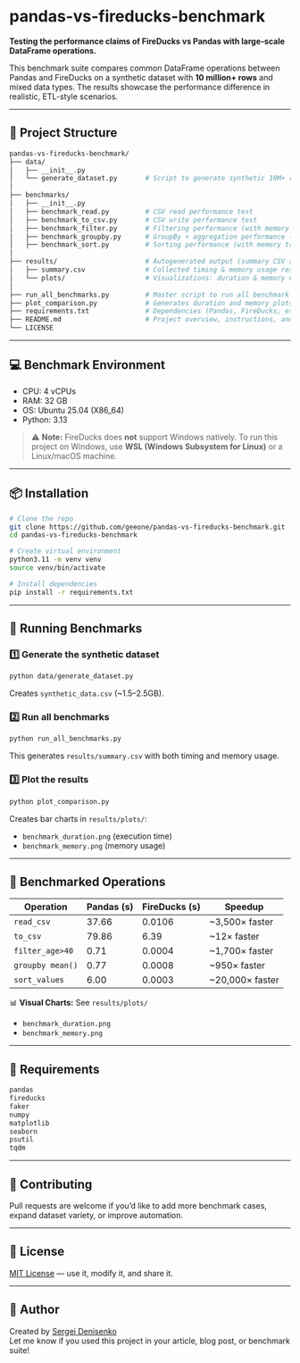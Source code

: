 
# pandas-vs-fireducks-benchmark

**Testing the performance claims of FireDucks vs Pandas with large-scale DataFrame operations.**

This benchmark suite compares common DataFrame operations between Pandas and FireDucks on a synthetic dataset with **10 million+ rows** and mixed data types. The results showcase the performance difference in realistic, ETL-style scenarios.

---

## 📁 Project Structure

```bash
pandas-vs-fireducks-benchmark/
├── data/
│   ├── __init__.py
│   └── generate_dataset.py       # Script to generate synthetic 10M+ row dataset
│
├── benchmarks/
│   ├── __init__.py
│   ├── benchmark_read.py         # CSV read performance test
│   ├── benchmark_to_csv.py       # CSV write performance test
│   ├── benchmark_filter.py       # Filtering performance (with memory tracking)
│   ├── benchmark_groupby.py      # GroupBy + aggregation performance (with memory tracking)
│   ├── benchmark_sort.py         # Sorting performance (with memory tracking)
│
├── results/                      # Autogenerated output (summary CSV and plots)
│   ├── summary.csv               # Collected timing & memory usage results
│   └── plots/                    # Visualizations: duration & memory usage bar charts
│
├── run_all_benchmarks.py         # Master script to run all benchmark tests
├── plot_comparison.py            # Generates duration and memory plots from summary.csv
├── requirements.txt              # Dependencies (Pandas, FireDucks, etc.)
├── README.md                     # Project overview, instructions, and analysis
└── LICENSE
```

---

## 💻 Benchmark Environment
- CPU: 4 vCPUs
- RAM: 32 GB
- OS: Ubuntu 25.04 (X86_64)
- Python: 3.13

> ⚠️ **Note:** FireDucks does **not** support Windows natively.
> To run this project on Windows, use **WSL (Windows Subsystem for Linux)** or a Linux/macOS machine.

---

## 📦 Installation

```bash
# Clone the repo
git clone https://github.com/geeone/pandas-vs-fireducks-benchmark.git
cd pandas-vs-fireducks-benchmark

# Create virtual environment
python3.11 -m venv venv
source venv/bin/activate

# Install dependencies
pip install -r requirements.txt
```

---

## 🧪 Running Benchmarks

### 1️⃣ Generate the synthetic dataset
```bash
python data/generate_dataset.py
```
Creates `synthetic_data.csv` (~1.5–2.5GB).

### 2️⃣ Run all benchmarks
```bash
python run_all_benchmarks.py
```
This generates `results/summary.csv` with both timing and memory usage.

### 3️⃣ Plot the results
```bash
python plot_comparison.py
```
Creates bar charts in `results/plots/`:
- `benchmark_duration.png` (execution time)
- `benchmark_memory.png` (memory usage)

---

## 🧠 Benchmarked Operations

| Operation        | Pandas (s) | FireDucks (s) | Speedup         |
|------------------|------------|---------------|-----------------|
| `read_csv`       | 37.66      | 0.0106        | ~3,500× faster |
| `to_csv`         | 79.86      | 6.39          | ~12× faster     |
| `filter_age>40`  | 0.71       | 0.0004        | ~1,700× faster |
| `groupby mean()` | 0.77       | 0.0008        | ~950× faster   |
| `sort_values`    | 6.00       | 0.0003        | ~20,000× faster|

📊 **Visual Charts:** See `results/plots/`
- `benchmark_duration.png`
- `benchmark_memory.png`

---

## 📌 Requirements

```txt
pandas
fireducks
faker
numpy
matplotlib
seaborn
psutil
tqdm
```

---

## 🙌 Contributing

Pull requests are welcome if you’d like to add more benchmark cases, expand dataset variety, or improve automation.

---

## 📄 License
[MIT License](https://github.com/geeone/pandas-vs-fireducks-benchmark/blob/main/LICENSE) — use it, modify it, and share it.

---

## 🔗 Author
Created by [Sergei Denisenko](https://github.com/geeone)  
Let me know if you used this project in your article, blog post, or benchmark suite!
